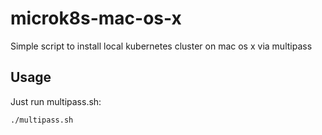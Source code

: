 # microk8s-mac-os-x

Simple script to install local kubernetes cluster on mac os x via multipass

## Usage

Just run multipass.sh:

```sh
./multipass.sh
```
